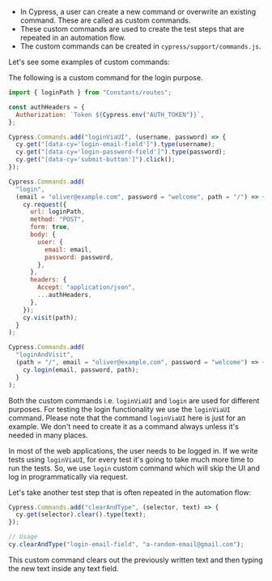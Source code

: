 - In Cypress, a user can create a new command or overwrite an existing command.
  These are called as custom commands.
- These custom commands are used to create the test steps that are repeated in
  an automation flow.
- The custom commands can be created in `cypress/support/commands.js`.

Let's see some examples of custom commands:

The following is a custom command for the login purpose.

```javascript
import { loginPath } from "Constants/routes";

const authHeaders = {
  Authorization: `Token ${Cypress.env("AUTH_TOKEN")}`,
};

Cypress.Commands.add("loginViaUI", (username, password) => {
  cy.get("[data-cy='login-email-field']").type(username);
  cy.get("[data-cy='login-password-field']").type(password);
  cy.get("[data-cy='submit-button']").click();
});

Cypress.Commands.add(
  "login",
  (email = "oliver@example.com", password = "welcome", path = "/") => {
    cy.request({
      url: loginPath,
      method: "POST",
      form: true,
      body: {
        user: {
          email: email,
          password: password,
        },
      },
      headers: {
        Accept: "application/json",
        ...authHeaders,
      },
    });
    cy.visit(path);
  }
);

Cypress.Commands.add(
  "loginAndVisit",
  (path = "/", email = "oliver@example.com", password = "welcome") => {
    cy.login(email, password, path);
  }
);
```

Both the custom commands i.e. `loginViaUI` and `login` are used for different
purposes. For testing the login functionality we use the `loginViaUI` command.
Please note that the command `loginViaUI` here is just for an example. We don't
need to create it as a command always unless it's needed in many places.

In most of the web applications, the user needs to be logged in. If we write
tests using `loginViaUI`, for every test it's going to take much more time to
run the tests. So, we use `login` custom command which will skip the UI and log
in programmatically via request.

Let's take another test step that is often repeated in the automation flow:

```javascript
Cypress.Commands.add("clearAndType", (selector, text) => {
  cy.get(selector).clear().type(text);
});

// Usage
cy.clearAndType("login-email-field", "a-random-email@gmail.com");
```

This custom command clears out the previously written text and then typing the
new text inside any text field.
